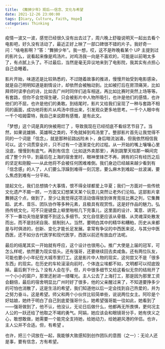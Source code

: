 ```yaml
---
title: 《舞狮少年》观后——信念、文化与希望
date: 2021-12-26 23:00:00
tags: [Diary, Culture, Faith, Hope]
categories: Thinking
---
```


疫情一波又一波，感觉已经很久没有出去过了，周六晚上舒璇说明天一起出去看个电影吧，好久没有活动了，最近正好上映了一部口碑很不错的片子。我好奇一问：“啥电影啊？”答：“舞狮少年”。我一想，哎，这不是昨晚看某个 UP 主提到过的影片么，说看起来像是鸡汤片。对鸡汤我一向是不喜欢的，可能是以前喝太多了，有点腻上头了。不过最后，当然是毫无异议地来到了电影院，我其实有点担心自己会睡着。

<!--more-->

影片开始，味道还是比较熟悉的，不过随着故事的推进，慢慢开始受到电影感染，就是自己明明知道是剧情设计，却依然会被触动到。比如被打后在房顶痛哭，比如拜师时读李白的诗，比如去广州时同伴们追车相送，再比如比赛时突然上场等等。有套路，但你不会觉得生硬，只会被影片中人物所吸引，也许是他们的感情，也许他们的不屈，也许是他们的勇敢。到结尾时，影片又给我们呈现了一种与套路不相同的画面，成功地将影片从鸡汤中捞出来，引发观众更多地思考。一千个人眼中有一千个哈姆雷特，我自己来说颇有感慨，是有此文。

「梦想」这个词是真的快被用烂了 ，导致我现在已经彻底不看综艺节目了。当然，如果说雄狮、英雄啊之类的，不免就掉到鸡汤里了。整部影片首先让我觉得不同的一个词是「信念」，就是那种前路凶险未卜，身后暗流汹涌，但我依然相信我可以。这个词贯穿全片，只不过有一个逐渐变化的过程。从一开始的嘴上嚷嚷心里没底，慢慢到有底气，再到有信念（比如送外卖那里），再到跳擎天柱那一瞬间完成了整个升华，到最后在上海的宿舍里时，眼神里锋芒不再，拥有的只有经历之后的坚定和刚毅——从此他将不会被任何困难难倒。我们身边已经越来越少看到有「信念感」的人了，人们要么浮躁到难得一刻沉思，要么麻木到难起一丝波澜，要么焦虑到难有一分平和。

提起文化，我们总想搞个大事情，恨不得全球都爱上华夏；我们一方面对一些传统文化遗产不屑一顾，一方面又幻想某天某个玩意儿突然让老外们沦陷。这部影片拿舞狮这个点，做到了，至少让我觉得这项活动值得放到体育竞技比赛之列，它集舞蹈、武术、音乐、团队协作等多种元素，且极具有观赏性。这是好作品的魅力。弘扬传统文化，可不只是键盘上噼里啪啦几下完事儿，这里面的设计、寓意、讲究，不下一番功夫怕是掌握不到这么多细节。文化自信更应该从骨髓、从灵魂深处散发而出，而不是封闭自我、抵制别人。当然，要明白其中的精华和糟粕，历史从来都是与时俱进的，创新、变化才能长足发展。拿常有争议的中西医来说，与其分中医西医，还不如分古代医学和现代医学，西医以前还有放血疗法呢。

最后的结尾其实一开始就有呼应，这个设计也很用心。推广大使是上届的冠军，可怎么样呢，依然要为现实低头。还有强哥，还要继续回去卖咸鱼。还有两位队友，可能也要小小年纪在大城市里打工。这是影片中人物的现实，这何尝又不是「很多东西」的现实。在历史的车轮滚滚向前时，个体连尘埃都不如，文明都可以彻底毁掉。最后剩下什么？没有人会在乎。但，片中很多细节又给这看似无奈的结局开了一个小小的窗户，那里还射进一缕曙光。主人公去了上海打工，那是因为那里工资会翻倍，最后的宿舍明显比广州时好了很多，他的父亲醒过来了，不知道要挣多少的可怕也消散了，这是生活的希望，我们知道他以后一定会找到自己热爱的，并为之努力奋斗。这是希望。师父和两个小伙伴比较简单些，说说两位女主。阿珍是个好姑娘，她终于明白了自己到底爱强哥什么，她希望强哥能一往如此，她看到了——强哥做到了，他不认，他没认，无论日后做什么，他都再无所畏惧，更何况主人公的一跃还给了他取之不竭的勇气。阿娟，她应该会和眼镜哥分手，她有侠义之心，敢想敢做，她需要一个能完全支持她，给她动力，给她避风港的伴侣。也许，主人公并不合适。但，有希望 。

也许，把三个词放在一起，我能够大致感知到创作团队的意图（之一）：无论人还是事，要有信念，方有希望。